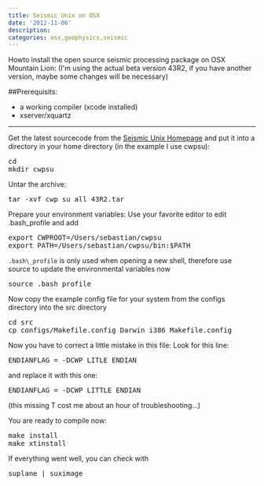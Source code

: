 ```yaml
---
title: Seismic Unix on OSX
date: '2012-11-06'
description:
categories: osx,geophysics,seismic
---
```


Howto install the open source seismic processing package on OSX Mountain Lion:
(I'm using the actual beta version 43R2, if you have another version, maybe some changes will be necessary)

##Prerequisits:
* a working compiler (xcode installed) 
* xserver/xquartz

-------------
Get the latest sourcecode from the [Seismic Unix Homepage](http://www.cwp.mines.edu/cwpcodes/) and put it into a directory in your home directory (in the example I use cwpsu):

<pre class="prettyprint">
cd
mkdir cwpsu
</pre>

Untar the archive:
<pre class="prettyprint">
tar -xvf cwp_su_all_43R2.tar
</pre>

Prepare your environment variables:
Use your favorite editor to edit .bash_profile and add
<pre class="prettyprint">
export CWPROOT=/Users/sebastian/cwpsu
export PATH=/Users/sebastian/cwpsu/bin:$PATH
</pre>

`.bash\_profile` is only used when opening a new shell, therefore use source to update the environmental variables now
<pre class="prettyprint">
source .bash_profile
</pre>

Now copy the example config file for your system from the configs directory into the src directory
<pre class="prettyprint">
cd src
cp configs/Makefile.config_Darwin_i386 Makefile.config
</pre>

Now you have to correct a little mistake in this file: Look for this line:
<pre class="prettyprint">
ENDIANFLAG = -DCWP_LITLE_ENDIAN
</pre>
and replace it with this one:
<pre class="prettyprint">
ENDIANFLAG = -DCWP_LITTLE_ENDIAN
</pre>

(this missing T cost me about an hour of troubleshooting...)

You are ready to compile now:
<pre class="prettyprint">
make install
make xtinstall
</pre>

If everything went well, you can check with 
<pre class="prettyprint">
suplane | suximage
</pre>